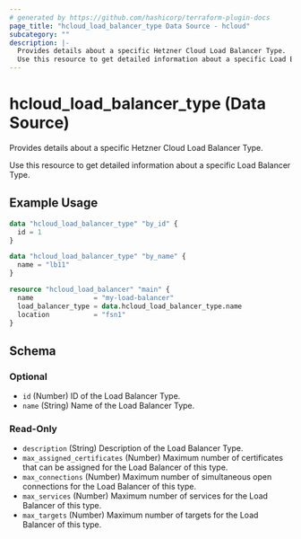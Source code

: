 ```yaml
---
# generated by https://github.com/hashicorp/terraform-plugin-docs
page_title: "hcloud_load_balancer_type Data Source - hcloud"
subcategory: ""
description: |-
  Provides details about a specific Hetzner Cloud Load Balancer Type.
  Use this resource to get detailed information about a specific Load Balancer Type.
---
```


# hcloud_load_balancer_type (Data Source)

Provides details about a specific Hetzner Cloud Load Balancer Type.

Use this resource to get detailed information about a specific Load Balancer Type.

## Example Usage

```terraform
data "hcloud_load_balancer_type" "by_id" {
  id = 1
}

data "hcloud_load_balancer_type" "by_name" {
  name = "lb11"
}

resource "hcloud_load_balancer" "main" {
  name               = "my-load-balancer"
  load_balancer_type = data.hcloud_load_balancer_type.name
  location           = "fsn1"
}
```

<!-- schema generated by tfplugindocs -->
## Schema

### Optional

- `id` (Number) ID of the Load Balancer Type.
- `name` (String) Name of the Load Balancer Type.

### Read-Only

- `description` (String) Description of the Load Balancer Type.
- `max_assigned_certificates` (Number) Maximum number of certificates that can be assigned for the Load Balancer of this type.
- `max_connections` (Number) Maximum number of simultaneous open connections for the Load Balancer of this type.
- `max_services` (Number) Maximum number of services for the Load Balancer of this type.
- `max_targets` (Number) Maximum number of targets for the Load Balancer of this type.
